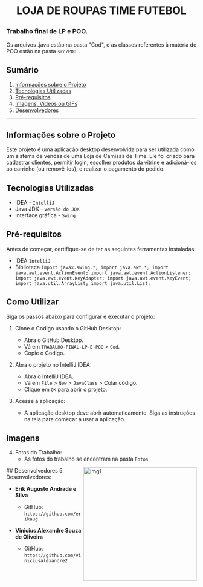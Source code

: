 # <p align="center">LOJA DE ROUPAS TIME FUTEBOL</p>

### Trabalho final de LP e POO. 
Os arquivos .java estão na pasta "Cod", e as classes referentes à matéria de POO estão na pasta `src/POO `.

## Sumário

1. [Informações sobre o Projeto](#informações-sobre-o-projeto)
2. [Tecnologias Utilizadas](#tecnologias-utilizadas)
3. [Pré-requisitos](#pré-requisitos)
4. [Imagens, Vídeos ou GIFs](#imagens)
5. [Desenvolvedores](#desenvolvedores)

---

## Informações sobre o Projeto

Este projeto é uma aplicação desktop desenvolvida para ser utilizada como um sistema de vendas de uma Loja de Camisas de Time. Ele foi criado para cadastrar clientes, permitir login, escolher produtos da vitrine e adicioná-los ao carrinho (ou removê-los), e realizar o pagamento do pedido.


## Tecnologias Utilizadas

- IDEA - `IntelliJ`
- Java JDK - `versão do JDK`
- Interface gráfica - `Swing`

## Pré-requisitos

Antes de começar, certifique-se de ter as seguintes ferramentas instaladas:

- IDEA `IntelliJ`
- Biblioteca 
`import javax.swing.*;
import java.awt.*;
import java.awt.event.ActionEvent;
import java.awt.event.ActionListener;
import java.awt.event.KeyAdapter;
import java.awt.event.KeyEvent;
import java.util.ArrayList;
import java.util.List;
`

## Como Utilizar

Siga os passos abaixo para configurar e executar o projeto:

1. Clone o Codigo usando o GitHub Desktop:
    - Abra o GitHub Desktop.
    - Vá em `TRABALHO-FINAL-LP-E-POO` > `Cod`.
    - Copie o Codigo.
2. Abra o projeto no IntelliJ IDEA:
    - Abra o IntelliJ IDEA.
    - Vá em `File` > `New` > `JavaClass` > Colar código.
    - Clique em `OK` para abrir o projeto.

3. Acesse a aplicação:
    - A aplicação desktop deve abrir automaticamente. Siga as instruções na tela para começar a usar a aplicação.
## Imagens
4. Fotos do Trabalho:
    - As fotos do trabalho se encontram na pasta `Fotos`

<img align="right" alt="img1" src="https://github.com/viniciusalexandre2/Trabalho-final-de-LP-POO./edit/main/README.mdblob/main/img/dev.gif?raw=true" width="300px" height="300px"/>
## Desenvolvedores
5. Desenvolvedores:

- **Erik Augusto Andrade e Silva**
    - GitHub: `https://github.com/erikaug`

- **Vinicius Alexandre Souza de Oliveira**
    - GitHub: `https://github.com/viniciusalexandre2`
